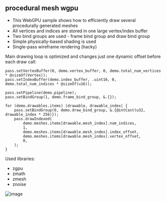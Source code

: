 ## procedural mesh wgpu

* This WebGPU sample shows how to efficiently draw several procedurally generated meshes
* All vertices and indices are stored in one large vertex/index buffer
* Two bind groups are used - frame bind group and draw bind group
* Simple physically-based shading is used
* Single-pass wireframe rendering (hacky)

Main drawing loop is optimized and changes just one dynamic offset before each draw call:

```zig
pass.setVertexBuffer(0, demo.vertex_buffer, 0, demo.total_num_vertices * @sizeOf(Vertex));
pass.setIndexBuffer(demo.index_buffer, .uint16, 0, demo.total_num_indices * @sizeOf(u16));

pass.setPipeline(demo.pipeline);
pass.setBindGroup(1, demo.frame_bind_group, &.{});

for (demo.drawables.items) |drawable, drawable_index| {
    pass.setBindGroup(0, demo.draw_bind_group, &.{@intCast(u32, drawable_index * 256)});
    pass.drawIndexed(
        demo.meshes.items[drawable.mesh_index].num_indices,
        1,
        demo.meshes.items[drawable.mesh_index].index_offset,
        demo.meshes.items[drawable.mesh_index].vertex_offset,
        0,
    );
}
```

Used libraries:
* zgpu
* zmath
* zmesh
* znoise

![image](screenshot.png)
